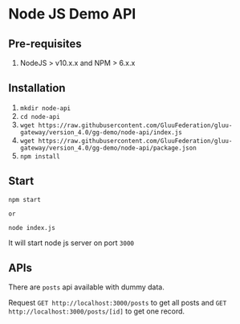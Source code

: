 # Node JS Demo API

## Pre-requisites

1. NodeJS > v10.x.x and NPM > 6.x.x

## Installation

1. `mkdir node-api`
1. `cd node-api`
1. `wget https://raw.githubusercontent.com/GluuFederation/gluu-gateway/version_4.0/gg-demo/node-api/index.js`
1. `wget https://raw.githubusercontent.com/GluuFederation/gluu-gateway/version_4.0/gg-demo/node-api/package.json`
1. `npm install`

## Start

```
npm start

or

node index.js
```

It will start node js server on port `3000`

## APIs

There are `posts` api available with dummy data.

Request `GET http://localhost:3000/posts` to get all posts and `GET http://localhost:3000/posts/[id]` to get one record.  

``
``
